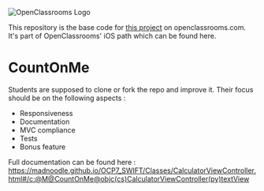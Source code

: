 ![OpenClassrooms Logo](https://upload.wikimedia.org/wikipedia/fr/thumb/0/0d/Logo_OpenClassrooms.png/320px-Logo_OpenClassrooms.png)

This repository is the base code for [this project](https://openclassrooms.com/projects/ameliorer-une-application-existante) on openclassrooms.com.
It's part of OpenClassrooms' iOS path which can be found here.

# CountOnMe
Students are supposed to clone or fork the repo and improve it. Their focus should be on the following aspects :
- Responsiveness
- Documentation
- MVC compliance
- Tests
- Bonus feature

Full documentation can be found here : https://madnoodle.github.io/OCP7_SWIFT/Classes/CalculatorViewController.html#/c:@M@CountOnMe@objc(cs)CalculatorViewController(py)textView
